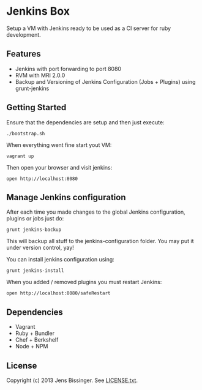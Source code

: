 # Jenkins Box

Setup a VM with Jenkins ready to be used as a CI server for ruby development.

## Features

- Jenkins with port forwarding to port 8080
- RVM with MRI 2.0.0
- Backup and Versioning of Jenkins Configuration (Jobs + Plugins) using grunt-jenkins

## Getting Started

Ensure that the dependencies are setup and then just execute:

    ./bootstrap.sh

When everything went fine start yout VM:

    vagrant up

Then open your browser and visit jenkins:

    open http://localhost:8080

## Manage Jenkins configuration

After each time you made changes to the global Jenkins configuration, plugins or jobs just do:

    grunt jenkins-backup

This will backup all stuff to the jenkins-configuration folder. You may put it under version control, yay!

You can install jenkins configuration using:

    grunt jenkins-install

When you added / removed plugins you must restart Jenkins:

    open http://localhost:8080/safeRestart

## Dependencies

- Vagrant
- Ruby + Bundler
- Chef + Berkshelf
- Node + NPM

## License

Copyright (c) 2013 Jens Bissinger. See [LICENSE.txt](LICENSE.txt).

